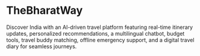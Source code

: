 # TheBharatWay
Discover India with an AI-driven travel platform featuring real-time itinerary updates, personalized recommendations, a multilingual chatbot, budget tools, travel buddy matching, offline emergency support, and a digital travel diary for seamless journeys.
